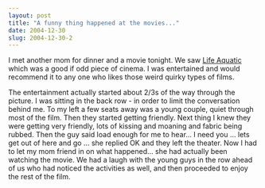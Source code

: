 ```yaml
---
layout: post
title: "A funny thing happened at the movies..."
date: 2004-12-30
slug: 2004-12-30-2
---
```


I met another mom for dinner and a movie tonight.  We saw  [Life Aquatic](http://www.imdb.com/title/tt0362270/?fr=c2l0ZT1kZnxteD0yMHxzZz0xfGxtPTIwMHx0dD1vbnxwbj0wfHE9bGlmZSBhcXVhdGljfGh0bWw9MXxubT1vbg__;fc=1;ft=1)  which was a good if odd piece of cinema.  I was entertained and would recommend it to any one who likes those weird quirky types of films.

The entertainment actually started about 2/3s of the way through the picture.  I was sitting in the back row - in order to limit the conversation behind me.  To my left a few seats away was a young couple, quiet through most of the film.  Then they started getting friendly.  Next thing I knew they were getting very friendly, lots of kissing and moaning and fabric being rubbed.  Then the guy said load enough for me to hear... I need you ... lets get out of here and go ...  she replied OK and they left the theater.  Now I had to let my mom friend in on what happened... she had actually been watching the movie.  We had a laugh with the young guys in the row ahead of us who had noticed the activities as well, and then proceeded to enjoy the rest of the film.

